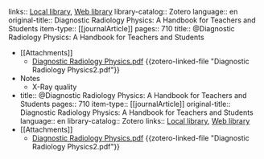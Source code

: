 links:: [Local library](zotero://select/library/items/IVEFI3I3), [Web library](https://www.zotero.org/users/6786528/items/IVEFI3I3)
library-catalog:: Zotero
language:: en
original-title:: Diagnostic Radiology Physics: A Handbook for Teachers and Students
item-type:: [[journalArticle]]
pages:: 710
title:: @Diagnostic Radiology Physics: A Handbook for Teachers and Students

- [[Attachments]]
	- [Diagnostic Radiology Physics.pdf](zotero://select/library/items/JLW78HSQ) {{zotero-linked-file "Diagnostic Radiology Physics2.pdf"}}
- Notes
	- X-Ray quality
- title:: @Diagnostic Radiology Physics: A Handbook for Teachers and Students
  pages:: 710
  item-type:: [[journalArticle]]
  original-title:: Diagnostic Radiology Physics: A Handbook for Teachers and Students
  language:: en
  library-catalog:: Zotero
  links:: [Local library](zotero://select/library/items/IVEFI3I3), [Web library](https://www.zotero.org/users/6786528/items/IVEFI3I3)
- [[Attachments]]
	- [Diagnostic Radiology Physics.pdf](zotero://select/library/items/JLW78HSQ) {{zotero-linked-file "Diagnostic Radiology Physics2.pdf"}}